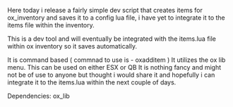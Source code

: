 Here today i release a fairly simple dev script that creates items for ox_inventory and saves it to a config lua file, 
i have yet to integrate it to the items file within the inventory.

This is a dev tool and will eventually be integrated with the items.lua file within ox inventory so it saves automatically.

It is command based ( commnad to use is - oxadditem ) 
It utilizes the ox lib menu.
This can be used on either ESX or QB
It is nothing fancy and might not be of use to anyone but thought i would share it and hopefully i can integrate it to the items.lua within the next couple of days.

Dependencies: 
ox_lib

